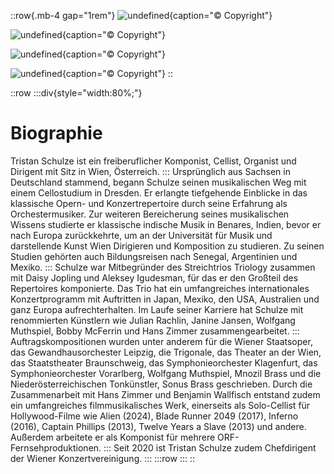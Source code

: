 ::row{.mb-4 gap="1rem"}
![undefined](/img/about/10987707_874286799285655_8564208899567487865_o.jpg){caption="© Copyright"}

![undefined](/img/about/KleinTristan_Baer.jpg){caption="© Copyright"}

![undefined](/img/about/Tristan_Schulze-2.jpg){caption="© Copyright"}

![undefined](/img/about/Tristan_Schulze-16.jpg){caption="© Copyright"}
::

::row
  :::div{style="width:80%;"}
  # Biographie
  
  Tristan Schulze ist ein freiberuflicher Komponist, Cellist, Organist und Dirigent mit Sitz in Wien, Österreich.
  :::
  Ursprünglich aus Sachsen in Deutschland stammend, begann Schulze seinen musikalischen Weg mit einem Cellostudium in Dresden. Er erlangte 
  tiefgehende Einblicke in das klassische Opern- und Konzertrepertoire durch seine Erfahrung als Orchestermusiker. Zur weiteren Bereicherung seines 
  musikalischen Wissens studierte er klassische indische Musik in Benares, Indien, bevor er nach Europa zurückkehrte, um an der Universität für Musik 
  und darstellende Kunst Wien Dirigieren und Komposition zu studieren. Zu seinen Studien gehörten auch Bildungsreisen nach Senegal, Argentinien und 
  Mexiko.
  :::
  Schulze war Mitbegründer des Streichtrios Triology zusammen mit Daisy Jopling und Aleksey Igudesman, für das er den Großteil des Repertoires 
  komponierte. Das Trio hat ein umfangreiches internationales Konzertprogramm mit Auftritten in Japan, Mexiko, den USA, Australien und ganz Europa 
  aufrechterhalten. Im Laufe seiner Karriere hat Schulze mit renommierten Künstlern wie Julian Rachlin, Janine Jansen, Wolfgang Muthspiel, Bobby 
  McFerrin und Hans Zimmer zusammengearbeitet.
  :::
  Auftragskompositionen wurden unter anderem für die Wiener Staatsoper, das Gewandhausorchester Leipzig, die Trigonale, das Theater an der Wien, das 
  Staatstheater Braunschweig, das Symphonieorchester Klagenfurt, das Symphonieorchester Vorarlberg, Wolfgang Muthspiel, Mnozil Brass und die 
  Niederösterreichischen Tonkünstler, Sonus Brass geschrieben. Durch die Zusammenarbeit mit Hans Zimmer und Benjamin Wallfisch entstand zudem ein 
  umfangreiches filmmusikalisches Werk, einerseits als Solo-Cellist für Hollywood-Filme wie Alien (2024), Blade Runner 2049 (2017), Inferno (2016), 
  Captain Phillips (2013), Twelve Years a Slave (2013) und andere. Außerdem arbeitete er als Komponist für mehrere ORF-Fernsehproduktionen.
  :::
  Seit 2020 ist Tristan Schulze zudem Chefdirigent der Wiener Konzertvereinigung.
  :::
  :::row
  :::
::
